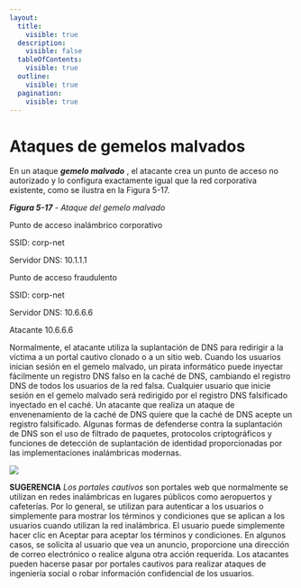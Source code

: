 ```yaml
---
layout:
  title:
    visible: true
  description:
    visible: false
  tableOfContents:
    visible: true
  outline:
    visible: true
  pagination:
    visible: true
---
```


# Ataques de gemelos malvados

En un ataque _**gemelo malvado**_ , el atacante crea un punto de acceso no autorizado y lo configura exactamente igual que la red corporativa existente, como se ilustra en la Figura 5-17.

_**Figura 5-17**_ _- Ataque del gemelo malvado_

Punto de acceso inalámbrico corporativo

SSID: corp-net

Servidor DNS: 10.1.1.1

Punto de acceso fraudulento

SSID: corp-net

Servidor DNS: 10.6.6.6

Atacante 10.6.6.6

Normalmente, el atacante utiliza la suplantación de DNS para redirigir a la víctima a un portal cautivo clonado o a un sitio web. Cuando los usuarios inician sesión en el gemelo malvado, un pirata informático puede inyectar fácilmente un registro DNS falso en la caché de DNS, cambiando el registro DNS de todos los usuarios de la red falsa. Cualquier usuario que inicie sesión en el gemelo malvado será redirigido por el registro DNS falsificado inyectado en el caché. Un atacante que realiza un ataque de envenenamiento de la caché de DNS quiere que la caché de DNS acepte un registro falsificado. Algunas formas de defenderse contra la suplantación de DNS son el uso de filtrado de paquetes, protocolos criptográficos y funciones de detección de suplantación de identidad proporcionadas por las implementaciones inalámbricas modernas.

![](https://skillsforall.com/content/eh/1.0/m5/course/en-US/assets/e9925ad4fdb51201d6364cb313b5aa2265c84d84.png)

**SUGERENCIA** _Los portales cautivos_ son portales web que normalmente se utilizan en redes inalámbricas en lugares públicos como aeropuertos y cafeterías. Por lo general, se utilizan para autenticar a los usuarios o simplemente para mostrar los términos y condiciones que se aplican a los usuarios cuando utilizan la red inalámbrica. El usuario puede simplemente hacer clic en Aceptar para aceptar los términos y condiciones. En algunos casos, se solicita al usuario que vea un anuncio, proporcione una dirección de correo electrónico o realice alguna otra acción requerida. Los atacantes pueden hacerse pasar por portales cautivos para realizar ataques de ingeniería social o robar información confidencial de los usuarios.
